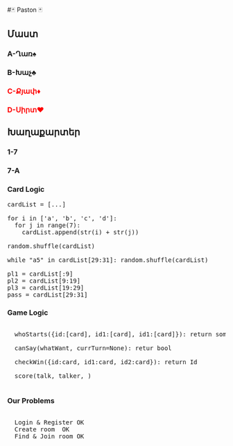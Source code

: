 #🃏 Paston 🃏

<h2>Մաստ</h2>

  <h3>  A-Ղառ♠</h3>
  <h3>  B-Խաչ♣</h3>
  <h3 style="color: red;">  C-Քյափ♦</h3>
  <h3 style="color: red;">  D-Սիրտ♥</h3>

<h2>Խաղաքարտեր</h2>

  <h3>1-7</h3>
  <h3>7-A</h3>


<h3>Card Logic</h3>

<pre>
cardList = [...]

for i in ['a', 'b', 'c', 'd']:
  for j in range(7):
    cardList.append(str(i) + str(j))
    
random.shuffle(cardList)

while "a5" in cardList[29:31]: random.shuffle(cardList)

pl1 = cardList[:9]
pl2 = cardList[9:19]
pl3 = cardList[19:29]
pass = cardList[29:31]
</pre>

<h3>Game Logic</h3>

<pre>

  whoStarts({id:[card], id1:[card], id1:[card]}): return some_ID
  
  canSay(whatWant, currTurn=None): retur bool
  
  checkWin({id:card, id1:card, id2:card}): return Id
  
  score(talk, talker, )

</pre>

<h3>Our Problems</h3>

<pre>
  
  Login & Register OK
  Create room  OK
  Find & Join room OK
  
</pre>
